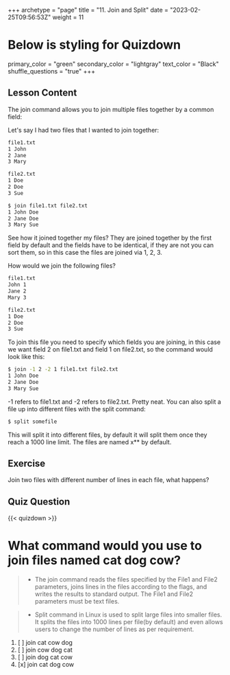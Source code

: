 +++
archetype = "page"
title = "11. Join and Split"
date = "2023-02-25T09:56:53Z"
weight = 11
# Below is styling for Quizdown
primary_color = "green"
secondary_color = "lightgray"
text_color = "Black"
shuffle_questions = "true"
+++

## Lesson Content

The join command allows you to join multiple files together by a common field: 

Let's say I had two files that I wanted to join together:
```bash
file1.txt
1 John
2 Jane
3 Mary

file2.txt
1 Doe
2 Doe
3 Sue

$ join file1.txt file2.txt
1 John Doe
2 Jane Doe
3 Mary Sue
```

See how it joined together my files? They are joined together by the first field by default and the fields have to be identical, if they are not you can sort them, so in this case the files are joined via 1, 2, 3. 

How would we join the following files? 

```bash
file1.txt
John 1
Jane 2
Mary 3

file2.txt
1 Doe
2 Doe
3 Sue
```

To join this file you need to specify which fields you are joining, in this case we want field 2 on file1.txt and field 1 on file2.txt, so the command would look like this:

```bash
$ join -1 2 -2 1 file1.txt file2.txt
1 John Doe
2 Jane Doe
3 Mary Sue
```

-1 refers to file1.txt and -2 refers to file2.txt. Pretty neat. You can also split a file up into different files with the split command: 

```bash
$ split somefile
```

This will split it into different files, by default it will split them once they reach a 1000 line limit. The files are named x** by default.

## Exercise

Join two files with different number of lines in each file, what happens?

## Quiz Question

{{< quizdown >}}

# What command would you use to join files named cat dog cow?

> - The join command reads the files specified by the File1 and File2 parameters, joins lines in the files according to the flags, and writes the results to standard output. The File1 and File2 parameters must be text files.

> - Split command in Linux is used to split large files into smaller files. It splits the files into 1000 lines per file(by default) and even allows users to change the number of lines as per requirement.

1. [ ] join cat cow dog
2. [ ] join cow dog cat
3. [ ] join dog cat cow
4. [x] join cat dog cow
  